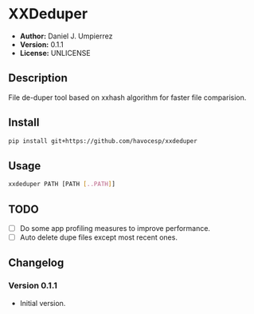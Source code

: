 # XXDeduper

- **Author:** Daniel J. Umpierrez
- **Version:** 0.1.1
- **License:** UNLICENSE

## Description

File de-duper tool based on xxhash algorithm for faster file comparision.

## Install

```bash
pip install git+https://github.com/havocesp/xxdeduper
```

## Usage

```bash
xxdeduper PATH [PATH [..PATH]]
```

## TODO
 - [ ] Do some app profiling measures to improve performance.
 - [ ] Auto delete dupe files except most recent ones.

## Changelog

### Version 0.1.1
- Initial version.
